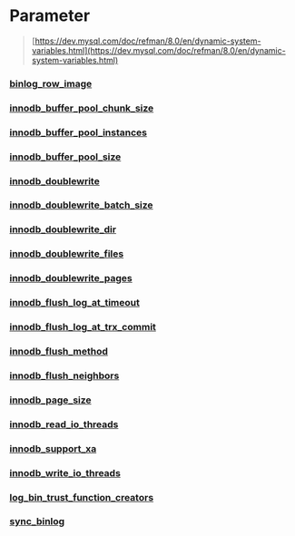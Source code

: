 Parameter
===
>[https://dev.mysql.com/doc/refman/8.0/en/dynamic-system-variables.html](https://dev.mysql.com/doc/refman/8.0/en/dynamic-system-variables.html)

### [binlog_row_image](./parameter/binlog_row_image.md)
### [innodb_buffer_pool_chunk_size](./parameter/innodb_buffer_pool_chunk_size.md)
### [innodb_buffer_pool_instances](./parameter/innodb_buffer_pool_instances.md)
### [innodb_buffer_pool_size](./parameter/innodb_buffer_pool_size.md)
### [innodb_doublewrite](./parameter/innodb_doublewrite.md)
### [innodb_doublewrite_batch_size](./parameter/innodb_doublewrite_batch_size.md)
### [innodb_doublewrite_dir](./parameter/innodb_doublewrite_dir.md)
### [innodb_doublewrite_files](./parameter/innodb_doublewrite_files.md)
### [innodb_doublewrite_pages](./parameter/innodb_doublewrite_pages.md)
### [innodb_flush_log_at_timeout](./parameter/innodb_flush_log_at_timeout.md)
### [innodb_flush_log_at_trx_commit](./parameter/innodb_flush_log_at_trx_commit.md)
### [innodb_flush_method](./parameter/innodb_flush_method.md)
### [innodb_flush_neighbors](./parameter/innodb_flush_neighbors.md)
### [innodb_page_size](./parameter/innodb_page_size.md)
### [innodb_read_io_threads](./parameter/innodb_read_io_threads.md)
### [innodb_support_xa](./parameter/innodb_support_xa.md)
### [innodb_write_io_threads](./parameter/innodb_write_io_threads.md)
### [log_bin_trust_function_creators](./parameter/log_bin_trust_function_creators.md)
### [sync_binlog](./parameter/sync_binlog.md)

<br>
